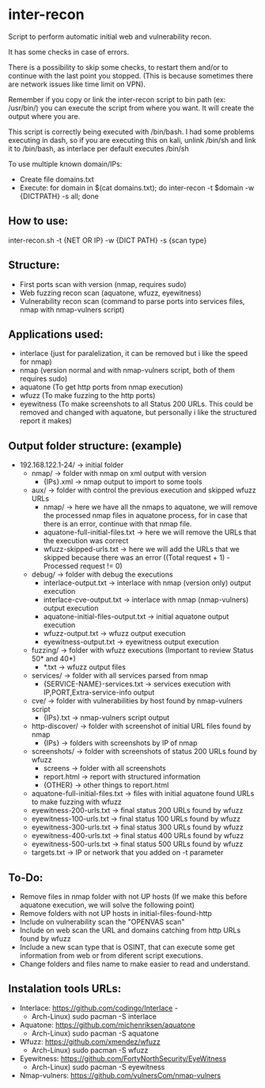 # inter-recon
Script to perform automatic initial web and vulnerability recon.

It has some checks in case of errors.

There is a possibility to skip some checks, to restart them and/or to continue with the last point you stopped. (This is because sometimes there are network issues like time limit on VPN).

Remember if you copy or link the inter-recon script to bin path (ex: /usr/bin/) you can execute the script from where you want. It will create the output where you are.

This script is correctly being executed with /bin/bash. I had some problems executing in dash, so if you are executing this on kali, unlink /bin/sh and link it to /bin/bash, as interlace per default executes /bin/sh

To use multiple known domain/IPs:
- Create file domains.txt
- Execute: for domain in $(cat domains.txt); do inter-recon -t $domain -w {DICTPATH} -s all; done

## How to use:
  inter-recon.sh -t {NET OR IP} -w {DICT PATH} -s {scan type}

## Structure:
  - First ports scan with version (nmap, requires sudo)
  - Web fuzzing recon scan (aquatone, wfuzz, eyewitness)
  - Vulnerability recon scan (command to parse ports into services files, nmap with nmap-vulners script)

## Applications used:
  - interlace (just for paralelization, it can be removed but i like the speed for nmap)
  - nmap (version normal and with nmap-vulners script, both of them requires sudo)
  - aquatone (To get http ports from nmap execution)
  - wfuzz (To make fuzzing to the http ports)
  - eyewitness (To make screenshots to all Status 200 URLs. This could be removed and changed with aquatone, but personally i like the structured report it makes)
  
## Output folder structure: (example)
  - 192.168.122.1-24/ -> initial folder
    - nmap/ -> folder with nmap on xml output with version
      - {IPs}.xml -> nmap output to import to some tools
    - aux/ -> folder with control the previous execution and skipped wfuzz URLs
      - nmap/ -> here we have all the nmaps to aquatone, we will remove the processed nmap files in aquatone process, for in case that there is an error, continue with that nmap file.
      - aquatone-full-initial-files.txt -> here we will remove the URLs that the execution was correct
      - wfuzz-skipped-urls.txt -> here we will add the URLs that we skipped because there was an error ((Total request + 1) - Processed request != 0)
    - debug/ -> folder with debug the executions
      - interlace-output.txt -> interlace with nmap (version only) output execution
      - interlace-cve-output.txt -> interlace with nmap (nmap-vulners) output execution
      - aquatone-initial-files-output.txt -> initial aquatone output execution
      - wfuzz-output.txt -> wfuzz output execution
      - eyewitness-output.txt -> eyewitness output execution      
    - fuzzing/ -> folder with wfuzz executions (Important to review Status 50* and 40*)
      - *.txt -> wfuzz output files
    - services/ -> folder with all services parsed from nmap
      - {SERVICE-NAME}-services.txt -> services execution with IP,PORT,Extra-service-info output
    - cve/ -> folder with vulnerabilities by host found by nmap-vulners script
      - {IPs}.txt -> nmap-vulners script output
    - http-discover/ -> folder with screenshot of initial URL files found by nmap
      - {IPs} -> folders with screenshots by IP of nmap
    - screenshots/ -> folder with screenshots of status 200 URLs found by wfuzz
      - screens -> folder with all screenshots
      - report.html -> report with structured information
      - {OTHER} -> other things to report.html
    - aquatone-full-initial-files.txt -> files with initial aquatone found URLs to make fuzzing with wfuzz
    - eyewitness-200-urls.txt -> final status 200 URLs found by wfuzz
    - eyewitness-100-urls.txt -> final status 100 URLs found by wfuzz
    - eyewitness-300-urls.txt -> final status 300 URLs found by wfuzz
    - eyewitness-400-urls.txt -> final status 400 URLs found by wfuzz
    - eyewitness-500-urls.txt -> final status 500 URLs found by wfuzz 
    - targets.txt -> IP or network that you added on -t parameter
    
## To-Do:
  - Remove files in nmap folder with not UP hosts (If we make this before aquatone execution, we will solve the following point)
  - Remove folders with not UP hosts in initial-files-found-http
  - Include on vulnerability scan the "OPENVAS scan"
  - Include on web scan the URL and domains catching from http URLs found by wfuzz
  - Include a new scan type that is OSINT, that can execute some get information from web or from diferent script executions.
  - Change folders and files name to make easier to read and understand.
  
## Instalation tools URLs:
  - Interlace: https://github.com/codingo/Interlace - 
    - Arch-Linux) sudo pacman -S interlace
  - Aquatone: https://github.com/michenriksen/aquatone
    - Arch-Linux) sudo pacman -S aquatone
  - Wfuzz: https://github.com/xmendez/wfuzz
    - Arch-Linux) sudo pacman -S wfuzz
  - Eyewitness: https://github.com/FortyNorthSecurity/EyeWitness
    - Arch-Linux) sudo pacman -S eyewitness
  - Nmap-vulners: https://github.com/vulnersCom/nmap-vulners
